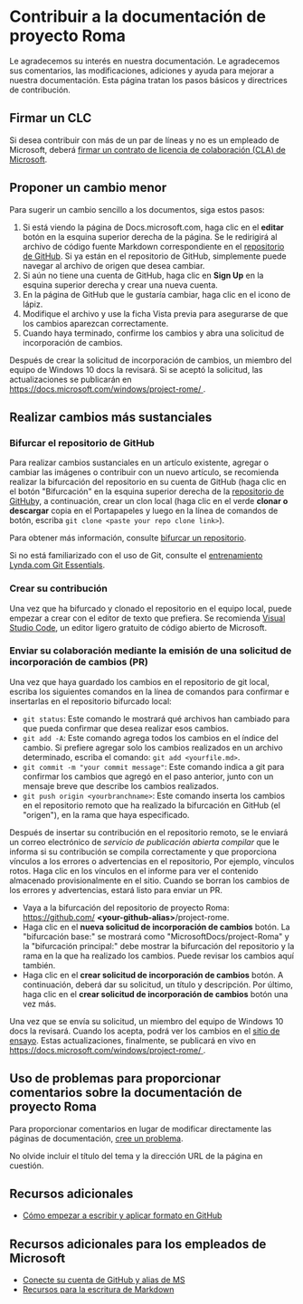 # <a name="contributing-to-the-project-rome-documentation"></a>Contribuir a la documentación de proyecto Roma

Le agradecemos su interés en nuestra documentación. Le agradecemos sus comentarios, las modificaciones, adiciones y ayuda para mejorar a nuestra documentación. Esta página tratan los pasos básicos y directrices de contribución.

## <a name="sign-a-cla"></a>Firmar un CLC

Si desea contribuir con más de un par de líneas y no es un empleado de Microsoft, deberá [firmar un contrato de licencia de colaboración (CLA) de Microsoft](https://cla.microsoft.com/). 

## <a name="propose-a-minor-change"></a>Proponer un cambio menor

Para sugerir un cambio sencillo a los documentos, siga estos pasos:

1. Si está viendo la página de Docs.microsoft.com, haga clic en el **editar** botón en la esquina superior derecha de la página.  Se le redirigirá al archivo de código fuente Markdown correspondiente en el [repositorio de GitHub](https://github.com/MicrosoftDocs/project-rome). Si ya están en el repositorio de GitHub, simplemente puede navegar al archivo de origen que desea cambiar.
2. Si aún no tiene una cuenta de GitHub, haga clic en **Sign Up** en la esquina superior derecha y crear una nueva cuenta.
3. En la página de GitHub que le gustaría cambiar, haga clic en el icono de lápiz. 
4. Modifique el archivo y use la ficha Vista previa para asegurarse de que los cambios aparezcan correctamente.
5. Cuando haya terminado, confirme los cambios y abra una solicitud de incorporación de cambios.

Después de crear la solicitud de incorporación de cambios, un miembro del equipo de Windows 10 docs la revisará. Si se aceptó la solicitud, las actualizaciones se publicarán en [ https://docs.microsoft.com/windows/project-rome/ ](https://docs.microsoft.com/windows/project-rome/).

## <a name="make-more-substantial-changes"></a>Realizar cambios más sustanciales

### <a name="fork-the-github-repo"></a>Bifurcar el repositorio de GitHub

Para realizar cambios sustanciales en un artículo existente, agregar o cambiar las imágenes o contribuir con un nuevo artículo, se recomienda realizar la bifurcación del repositorio en su cuenta de GitHub (haga clic en el botón "Bifurcación" en la esquina superior derecha de la [repositorio de GitHub](https://github.com/MicrosoftDocs/project-rome)y, a continuación, crear un clon local (haga clic en el verde **clonar o descargar** copia en el Portapapeles y luego en la línea de comandos de botón, escriba `git clone <paste your repo clone link>`).

Para obtener más información, consulte [bifurcar un repositorio](https://help.github.com/articles/fork-a-repo/).

Si no está familiarizado con el uso de Git, consulte el [entrenamiento Lynda.com Git Essentials](https://www.lynda.com/Git-tutorials/Git-Essential-Training/100222-2.html).

### <a name="author-your-contribution"></a>Crear su contribución

Una vez que ha bifurcado y clonado el repositorio en el equipo local, puede empezar a crear con el editor de texto que prefiera. Se recomienda [Visual Studio Code](https://code.visualstudio.com/), un editor ligero gratuito de código abierto de Microsoft.

### <a name="submit-your-contribution-by-issuing-a-pull-request-pr"></a>Enviar su colaboración mediante la emisión de una solicitud de incorporación de cambios (PR)

Una vez que haya guardado los cambios en el repositorio de git local, escriba los siguientes comandos en la línea de comandos para confirmar e insertarlas en el repositorio bifurcado local:
- `git status`: Este comando le mostrará qué archivos han cambiado para que pueda confirmar que desea realizar esos cambios. 
- `git add -A`: Este comando agrega todos los cambios en el índice del cambio. Si prefiere agregar solo los cambios realizados en un archivo determinado, escriba el comando: `git add <yourfile.md>`.
- `git commit -m "your commit message"`: Este comando indica a git para confirmar los cambios que agregó en el paso anterior, junto con un mensaje breve que describe los cambios realizados.
- `git push origin <yourbranchname>`: Este comando inserta los cambios en el repositorio remoto que ha realizado la bifurcación en GitHub (el "origen"), en la rama que haya especificado.

Después de insertar su contribución en el repositorio remoto, se le enviará un correo electrónico de *servicio de publicación abierta compilar* que le informa si su contribución se compila correctamente y que proporciona vínculos a los errores o advertencias en el repositorio, Por ejemplo, vínculos rotos. Haga clic en los vínculos en el informe para ver el contenido almacenado provisionalmente en el sitio. Cuando se borran los cambios de los errores y advertencias, estará listo para enviar un PR.
- Vaya a la bifurcación del repositorio de proyecto Roma: https://github.com/  **\<your-github-alias\>**/project-rome.
- Haga clic en el **nueva solicitud de incorporación de cambios** botón. La "bifurcación base:" se mostrará como "MicrosoftDocs/project-Roma" y la "bifurcación principal:" debe mostrar la bifurcación del repositorio y la rama en la que ha realizado los cambios. Puede revisar los cambios aquí también. 
- Haga clic en el **crear solicitud de incorporación de cambios** botón. A continuación, deberá dar su solicitud, un título y descripción. Por último, haga clic en el **crear solicitud de incorporación de cambios** botón una vez más.

Una vez que se envía su solicitud, un miembro del equipo de Windows 10 docs la revisará. Cuando los acepta, podrá ver los cambios en el [sitio de ensayo](https://review.docs.microsoft.com/windows/project-rome/). Estas actualizaciones, finalmente, se publicará en vivo en [ https://docs.microsoft.com/windows/project-rome/ ](https://docs.microsoft.com/windows/project-rome/).

## <a name="using-issues-to-provide-feedback-on-project-rome-documentation"></a>Uso de problemas para proporcionar comentarios sobre la documentación de proyecto Roma

Para proporcionar comentarios en lugar de modificar directamente las páginas de documentación, [cree un problema](https://github.com/MicrosoftDocs/project-rome/issues).

No olvide incluir el título del tema y la dirección URL de la página en cuestión.

## <a name="additional-resources"></a>Recursos adicionales
- [Cómo empezar a escribir y aplicar formato en GitHub](https://help.github.com/articles/getting-started-with-writing-and-formatting-on-github/)

## <a name="additional-resources-for-microsoft-employees"></a>Recursos adicionales para los empleados de Microsoft
- [Conecte su cuenta de GitHub y alias de MS](https://review.docs.microsoft.com/windows-authoring-guide/github-account#2-connect-your-github-account-and-ms-alias-on-the-microsoft-open-source-portal)
- [Recursos para la escritura de Markdown](https://review.docs.microsoft.com/windows-authoring-guide/writing-guidance/writing-markdown)